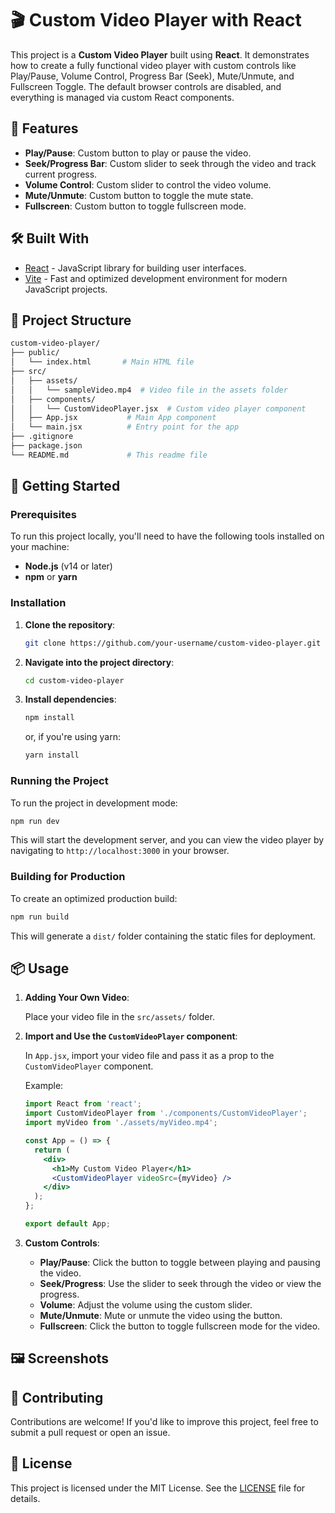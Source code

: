 # 🎬 Custom Video Player with React

This project is a **Custom Video Player** built using **React**. It demonstrates how to create a fully functional video player with custom controls like Play/Pause, Volume Control, Progress Bar (Seek), Mute/Unmute, and Fullscreen Toggle. The default browser controls are disabled, and everything is managed via custom React components.

## 🚀 Features

- **Play/Pause**: Custom button to play or pause the video.
- **Seek/Progress Bar**: Custom slider to seek through the video and track current progress.
- **Volume Control**: Custom slider to control the video volume.
- **Mute/Unmute**: Custom button to toggle the mute state.
- **Fullscreen**: Custom button to toggle fullscreen mode.

## 🛠️ Built With

- [React](https://reactjs.org/) - JavaScript library for building user interfaces.
- [Vite](https://vitejs.dev/) - Fast and optimized development environment for modern JavaScript projects.

## 📁 Project Structure

```bash
custom-video-player/
├── public/
│   └── index.html       # Main HTML file
├── src/
│   ├── assets/
│   │   └── sampleVideo.mp4  # Video file in the assets folder
│   ├── components/
│   │   └── CustomVideoPlayer.jsx  # Custom video player component
│   ├── App.jsx           # Main App component
│   └── main.jsx          # Entry point for the app
├── .gitignore
├── package.json
└── README.md             # This readme file
```

## 📝 Getting Started

### Prerequisites

To run this project locally, you'll need to have the following tools installed on your machine:

- **Node.js** (v14 or later)
- **npm** or **yarn**

### Installation

1. **Clone the repository**:

   ```bash
   git clone https://github.com/your-username/custom-video-player.git
   ```

2. **Navigate into the project directory**:

   ```bash
   cd custom-video-player
   ```

3. **Install dependencies**:

   ```bash
   npm install
   ```

   or, if you're using yarn:

   ```bash
   yarn install
   ```

### Running the Project

To run the project in development mode:

```bash
npm run dev
```

This will start the development server, and you can view the video player by navigating to `http://localhost:3000` in your browser.

### Building for Production

To create an optimized production build:

```bash
npm run build
```

This will generate a `dist/` folder containing the static files for deployment.

## 📦 Usage

1. **Adding Your Own Video**:

   Place your video file in the `src/assets/` folder.

2. **Import and Use the `CustomVideoPlayer` component**:

   In `App.jsx`, import your video file and pass it as a prop to the `CustomVideoPlayer` component.

   Example:

   ```jsx
   import React from 'react';
   import CustomVideoPlayer from './components/CustomVideoPlayer';
   import myVideo from './assets/myVideo.mp4';

   const App = () => {
     return (
       <div>
         <h1>My Custom Video Player</h1>
         <CustomVideoPlayer videoSrc={myVideo} />
       </div>
     );
   };

   export default App;
   ```

3. **Custom Controls**:

   - **Play/Pause**: Click the button to toggle between playing and pausing the video.
   - **Seek/Progress**: Use the slider to seek through the video or view the progress.
   - **Volume**: Adjust the volume using the custom slider.
   - **Mute/Unmute**: Mute or unmute the video using the button.
   - **Fullscreen**: Click the button to toggle fullscreen mode for the video.

## 🖼️ Screenshots



## 🤝 Contributing

Contributions are welcome! If you'd like to improve this project, feel free to submit a pull request or open an issue.

## 📄 License

This project is licensed under the MIT License. See the [LICENSE](LICENSE) file for details.



